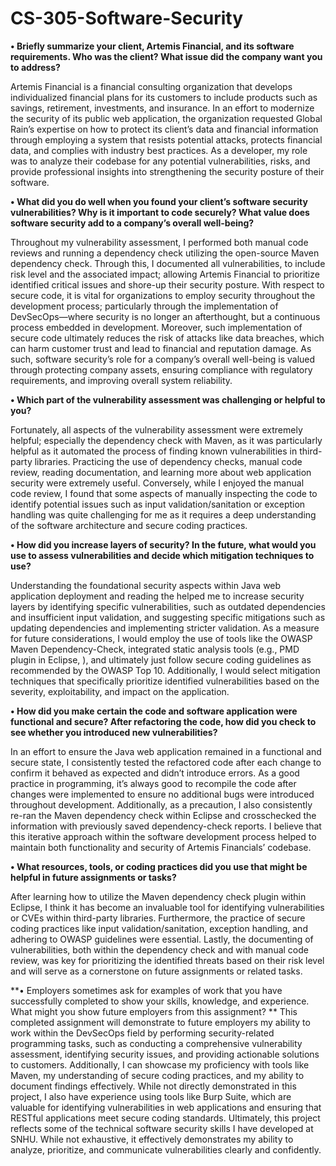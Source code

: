 # CS-305-Software-Security


**•	**Briefly summarize your client, Artemis Financial, and its software requirements. Who was the client? What issue did the company want you to address?****

  Artemis Financial is a financial consulting organization that develops individualized financial plans for its customers to include products such as savings, retirement, investments, and insurance. In an effort to modernize the security of its public web application, the organization requested Global Rain’s expertise on how to protect its client’s data and financial information through employing a system that resists potential attacks, protects financial data, and complies with industry best practices. As a developer, my role was to analyze their codebase for any potential vulnerabilities, risks, and provide professional insights into strengthening the security posture of their software.

**•	What did you do well when you found your client’s software security vulnerabilities? Why is it important to code securely? What value does software security add to a company’s overall well-being?**

  Throughout my vulnerability assessment, I performed both manual code reviews and running a dependency check utilizing the open-source Maven dependency check. Through this, I documented all vulnerabilities, to include risk level and the associated impact; allowing Artemis Financial to prioritize identified critical issues and shore-up their security posture. With respect to secure code, it is vital for organizations to employ security throughout the development process; particularly through the implementation of DevSecOps—where security is no longer an afterthought, but a continuous process embedded in development. Moreover, such implementation of secure code ultimately reduces the risk of attacks like data breaches, which can harm customer trust and lead to financial and reputation damage. As such, software security’s role for a company’s overall well-being is valued through protecting company assets, ensuring compliance with regulatory requirements, and improving overall system reliability. 

**•	Which part of the vulnerability assessment was challenging or helpful to you?**

  Fortunately, all aspects of the vulnerability assessment were extremely helpful; especially the dependency check with Maven, as it was particularly helpful as it automated the process of finding known vulnerabilities in third-party libraries. Practicing the use of dependency checks, manual code review, reading documentation, and learning more about web application security were extremely useful. Conversely, while I enjoyed the manual code review, I found that some aspects of manually inspecting the code to identify potential issues such as input validation/sanitation or exception handling was quite challenging for me as it requires a deep understanding of the software architecture and secure coding practices.
 
**•	How did you increase layers of security? In the future, what would you use to assess vulnerabilities and decide which mitigation techniques to use?**

  Understanding the foundational security aspects within Java web application deployment and reading the helped me to increase security layers by identifying specific vulnerabilities, such as outdated dependencies and insufficient input validation, and suggesting specific mitigations such as updating dependencies and implementing stricter validation. As a measure for future considerations, I would employ the use of tools like the OWASP Maven Dependency-Check, integrated static analysis tools (e.g., PMD plugin in Eclipse, ), and ultimately just follow secure coding guidelines as recommended by the OWASP Top 10. Additionally, I would select mitigation techniques that specifically prioritize identified vulnerabilities based on the severity, exploitability, and impact on the application. 

**•	How did you make certain the code and software application were functional and secure? After refactoring the code, how did you check to see whether you introduced new vulnerabilities?**

  In an effort to ensure the Java web application remained in a functional and secure state, I consistently tested the refactored code after each change to confirm it behaved as expected and didn’t introduce errors. As a good practice in programming, it’s always good to recompile the code after changes were implemented to ensure no additional bugs were introduced throughout development. Additionally, as a precaution, I also consistently re-ran the Maven dependency check within Eclipse and crosschecked the information with previously saved dependency-check reports. I believe that this iterative approach within the software development process helped to maintain both functionality and security of Artemis Financials’ codebase.

**•	What resources, tools, or coding practices did you use that might be helpful in future assignments or tasks?**

  After learning how to utilize the Maven dependency check plugin within Eclipse, I think it has become an invaluable tool for identifying vulnerabilities or CVEs within third-party libraries. Furthermore, the practice of secure coding practices like input validation/sanitation, exception handling, and adhering to OWASP guidelines were essential. Lastly, the documenting of vulnerabilities, both within the dependency check and with manual code review, was key for prioritizing the identified threats based on their risk level and will serve as a cornerstone on future assignments or related tasks.

**•	Employers sometimes ask for examples of work that you have successfully completed to show your skills, knowledge, and experience. What might you show future employers from this assignment?
**
  This completed assignment will demonstrate to future employers my ability to work within the DevSecOps field by performing security-related programming tasks, such as conducting a comprehensive vulnerability assessment, identifying security issues, and providing actionable solutions to customers. Additionally, I can showcase my proficiency with tools like Maven, my understanding of secure coding practices, and my ability to document findings effectively.
  While not directly demonstrated in this project, I also have experience using tools like Burp Suite, which are valuable for identifying vulnerabilities in web applications and ensuring that RESTful applications meet secure coding standards. Ultimately, this project reflects some of the technical software security skills I have developed at SNHU. While not exhaustive, it effectively demonstrates my ability to analyze, prioritize, and communicate vulnerabilities clearly and confidently.

